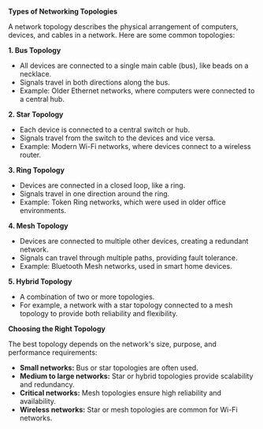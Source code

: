 **Types of Networking Topologies**

A network topology describes the physical arrangement of computers, devices, and cables in a network. Here are some common topologies:

**1. Bus Topology**

- All devices are connected to a single main cable (bus), like beads on a necklace.
- Signals travel in both directions along the bus.
- Example: Older Ethernet networks, where computers were connected to a central hub.

**2. Star Topology**

- Each device is connected to a central switch or hub.
- Signals travel from the switch to the devices and vice versa.
- Example: Modern Wi-Fi networks, where devices connect to a wireless router.

**3. Ring Topology**

- Devices are connected in a closed loop, like a ring.
- Signals travel in one direction around the ring.
- Example: Token Ring networks, which were used in older office environments.

**4. Mesh Topology**

- Devices are connected to multiple other devices, creating a redundant network.
- Signals can travel through multiple paths, providing fault tolerance.
- Example: Bluetooth Mesh networks, used in smart home devices.

**5. Hybrid Topology**

- A combination of two or more topologies.
- For example, a network with a star topology connected to a mesh topology to provide both reliability and flexibility.

**Choosing the Right Topology**

The best topology depends on the network's size, purpose, and performance requirements:

- **Small networks:** Bus or star topologies are often used.
- **Medium to large networks:** Star or hybrid topologies provide scalability and redundancy.
- **Critical networks:** Mesh topologies ensure high reliability and availability.
- **Wireless networks:** Star or mesh topologies are common for Wi-Fi networks.